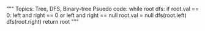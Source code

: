 """
Topics: Tree, DFS, Binary-tree
Psuedo code:
while root dfs:
if root.val == 0:
left and right == 0 or
left and right == null
root.val = null
dfs(root.left)
dfs(root.right)
return root
"""